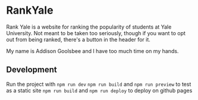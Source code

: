 # RankYale

Rank Yale is a website for ranking the popularity of students at Yale University. Not meant to be taken too seriously, though if you want to opt out from being ranked, there's a button in the header for it.

My name is Addison Goolsbee and I have too much time on my hands.

## Development

Run the project with `npm run dev`
`npm run build` and `npm run preview` to test as a static site
`npm run build` and `npm run deploy` to deploy on github pages
